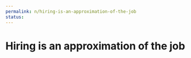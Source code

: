 ```yaml
---
permalink: n/hiring-is-an-approximation-of-the-job
status: 
---
```

# Hiring is an approximation of the job
